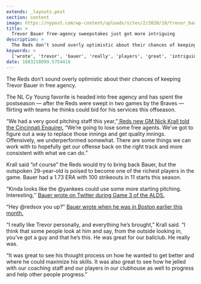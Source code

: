 ```yaml
--- 
extends: _layouts.post 
section: content 
image: https://nypost.com/wp-content/uploads/sites/2/2020/10/trevor_bauer.jpg?quality=90&strip=all&w=1200 
title: > 
  Trevor Bauer free-agency sweepstakes just got more intriguing 
description: > 
  The Reds don’t sound overly optimistic about their chances of keeping Trevor Bauer in free agency.“We had a very good pitching staff this year,” Reds new GM Nick Krall told the Cincinnati Enquirer.Interesting,’’ Bauer wrote on Twitter during Game 3 of the ALDS.“Hey @redsox you up?” Bauer wrote when he was in Boston earlier this month.“I really like Trevor personally, and everything he’s brought,” Krall said. 
keywords: > 
  ['wrote', 'trevor', 'bauer', 'really', 'players', 'great', 'intriguing', 'reds', 'progress', 'free', 'sweepstakes', 'staff', 'freeagency'] 
date: 1603218099.5754416 
--- 
```

<div><p>The Reds don&#8217;t sound overly optimistic about their chances of keeping Trevor Bauer in free agency.</p>
<p>The NL Cy Young favorite is headed into free agency and has spent the postseason &#8212; after the Reds were swept in two games by the Braves &#8212; flirting with teams he thinks could bid for his services this offseason.</p>
<p>&#8220;We had a very good pitching staff this year,&#8221;<a href="https://www.cincinnati.com/story/sports/mlb/reds/2020/10/19/trevor-bauer-free-agency-cincinnati-reds-chance-sign-him/5980239002/"> Reds new GM Nick Krall told the Cincinnati Enquirer.</a> &#8220;We&#8217;re going to lose some free agents. We&#8217;ve got to figure out a way to replace those innings and get quality innings. Offensively, we underperformed somewhat. There are some things we can work with to hopefully get our offense back on the right track and more consistent with what we can do.&#8221;</p>
<p>Krall said &#8220;of course&#8221; the Reds would try to bring back Bauer, but the outspoken 29-year-old is poised to become one of the richest players in the game. Bauer had a 1.73 ERA with 100 strikeouts in 11 starts this season.</p>
 
<p>&#8220;Kinda looks like the @yankees could use some more starting pitching. Interesting,&#8217;&#8217; <a href="https://nypost.com/2020/10/08/trevor-bauer-flirts-with-yankees-could-use-more-starting-pitching/">Bauer wrote on Twitter during Game 3 of the ALDS.</a></p>
<p>&#8220;Hey @redsox you up?&#8221; <a href="https://nypost.com/2020/10/05/trevor-bauer-flirts-with-red-sox-as-intriguing-free-agency-nears/">Bauer wrote when he was in Boston earlier this month.</a></p>
<p>&#8220;I really like Trevor personally, and everything he&#8217;s brought,&#8221; Krall said. &#8220;I think that some people look at him and say, from the outside looking in, you&#8217;ve got a guy and that he&#8217;s this. He was great for our ballclub. He really was.</p>
<p>&#8220;It was great to see his thought process on how he wanted to get better and where he could maximize his skills. It was also great to see how he jelled with our coaching staff and our players in our clubhouse as well to progress and help other people progress.&#8221;</p>
			</div>